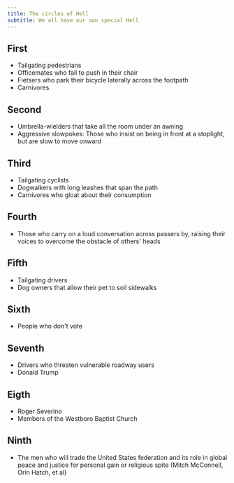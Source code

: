```yaml
---
title: The circles of Hell
subtitle: We all have our own special Hell
---
```


## First

- Tailgating pedestrians
- Officemates who fail to push in their chair
- Fietsers who park their bicycle laterally across the footpath
- Carnivores

## Second

- Umbrella-wielders that take all the room under an awning
- Aggressive slowpokes: Those who insist on being in front at a stoplight, but are slow to move onward

## Third

- Tailgating cyclists
- Dogwalkers with long leashes that span the path
- Carnivores who gloat about their consumption

## Fourth

- Those who carry on a loud conversation across passers by, raising their voices to overcome the obstacle of others' heads

## Fifth

- Tailgating drivers
- Dog owners that allow their pet to soil sidewalks

## Sixth

- People who don't vote

## Seventh

- Drivers who threaten vulnerable roadway users
- Donald Trump

## Eigth

- Roger Severino
- Members of the Westboro Baptist Church

## Ninth

- The men who will trade the United States federation and its role in global peace and justice for personal gain or religious spite (Mitch McConnell, Orin Hatch, et al)
